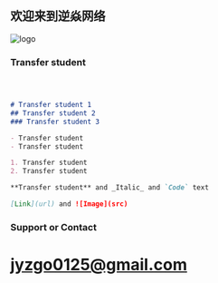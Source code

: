## 欢迎来到逆焱网络



![logo](https://play-lh.googleusercontent.com/JG_EgVftSodWsT6KeSJoe7kP-h9EqReu0Ld1oflMbbiZ-NL633OcsUPxUpPRRdmc902_=w1920-h870-rw)
### Transfer student



```markdown



# Transfer student 1
## Transfer student 2
### Transfer student 3

- Transfer student
- Transfer student

1. Transfer student
2. Transfer student

**Transfer student** and _Italic_ and `Code` text

[Link](url) and ![Image](src)
```

### Support or Contact
# jyzgo0125@gmail.com
